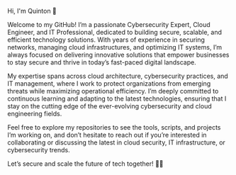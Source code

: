 Hi, I'm Quinton 👋

Welcome to my GitHub! I’m a passionate Cybersecurity Expert, Cloud Engineer, and IT Professional, dedicated to building secure, scalable, and efficient technology solutions. With years of experience in securing networks, managing cloud infrastructures, and optimizing IT systems, I’m always focused on delivering innovative solutions that empower businesses to stay secure and thrive in today’s fast-paced digital landscape.

My expertise spans across cloud architecture, cybersecurity practices, and IT management, where I work to protect organizations from emerging threats while maximizing operational efficiency. I’m deeply committed to continuous learning and adapting to the latest technologies, ensuring that I stay on the cutting edge of the ever-evolving cybersecurity and cloud engineering fields.

Feel free to explore my repositories to see the tools, scripts, and projects I’m working on, and don’t hesitate to reach out if you’re interested in collaborating or discussing the latest in cloud security, IT infrastructure, or cybersecurity trends.

Let’s secure and scale the future of tech together! 🔐🌐
